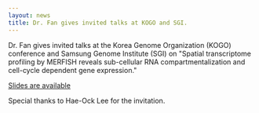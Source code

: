```yaml
---
layout: news
title: Dr. Fan gives invited talks at KOGO and SGI.
---
```


Dr. Fan gives invited talks at the Korea Genome Organization (KOGO) conference and Samsung Genome Institute (SGI) on "Spatial transcriptome profiling by MERFISH reveals sub-cellular RNA compartmentalization and cell-cycle dependent gene expression."

[Slides are available](https://www.slideshare.net/JeanFan1/spatial-transcriptome-profiling-by-merfish-reveals-subcellular-rna-compartmentalization-and-cellcycle-dependent-gene-expression)

Special thanks to Hae-Ock Lee for the invitation. 
